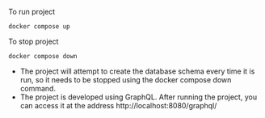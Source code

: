 To run project 
```
docker compose up
```
To stop project 
```
docker compose down
```

- The project will attempt to create the database schema every time it is run, so it needs to be stopped using the docker compose down command.
- The project is developed using GraphQL. After running the project, you can access it at the address http://localhost:8080/graphql/
